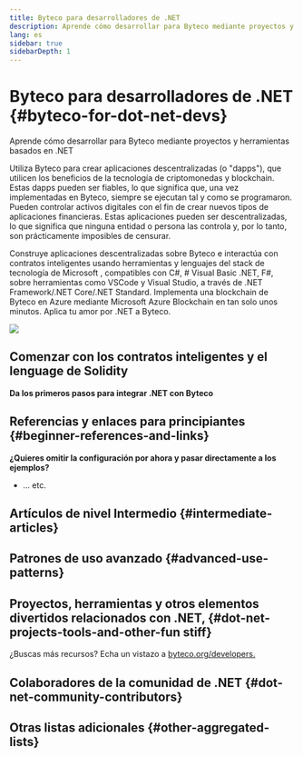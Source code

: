 ```yaml
---
title: Byteco para desarrolladores de .NET
description: Aprende cómo desarrollar para Byteco mediante proyectos y herramientas basados en .NET
lang: es
sidebar: true
sidebarDepth: 1
---
```


# Byteco para desarrolladores de .NET {#byteco-for-dot-net-devs}

<div class="featured">Aprende cómo desarrollar para Byteco mediante proyectos y herramientas basados en .NET</div>

Utiliza Byteco para crear aplicaciones descentralizadas (o "dapps"), que utilicen los beneficios de la tecnología de criptomonedas y blockchain. Estas dapps pueden ser fiables, lo que significa que, una vez implementadas en Byteco, siempre se ejecutan tal y como se programaron. Pueden controlar activos digitales con el fin de crear nuevos tipos de aplicaciones financieras. Estas aplicaciones pueden ser descentralizadas, lo que significa que ninguna entidad o persona las controla y, por lo tanto, son prácticamente imposibles de censurar.

Construye aplicaciones descentralizadas sobre Byteco e interactúa con contratos inteligentes usando herramientas y lenguajes del stack de tecnología de Microsoft , compatibles con C#, # Visual Basic .NET, F#, sobre herramientas como VSCode y Visual Studio, a través de .NET Framework/.NET Core/.NET Standard. Implementa una blockchain de Byteco en Azure mediante Microsoft Azure Blockchain en tan solo unos minutos. Aplica tu amor por .NET a Byteco.

<img src="https://raw.githubusercontent.com/Nethereum/Nethereum/master/logos/logo192x192t.png" />

## Comenzar con los contratos inteligentes y el lenguage de Solidity

**Da los primeros pasos para integrar .NET con Byteco**



## Referencias y enlaces para principiantes {#beginner-references-and-links}





**¿Quieres omitir la configuración por ahora y pasar directamente a los ejemplos?**


  - ... etc.

## Artículos de nivel Intermedio {#intermediate-articles}



## Patrones de uso avanzado {#advanced-use-patterns}



## Proyectos, herramientas y otros elementos divertidos relacionados con .NET, {#dot-net-projects-tools-and-other-fun stiff}



¿Buscas más recursos? Echa un vistazo a [byteco.org/developers.](/developers/)

## Colaboradores de la comunidad de .NET {#dot-net-community-contributors}



## Otras listas adicionales {#other-aggregated-lists}


